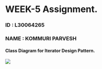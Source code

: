 # WEEK-5 Assignment. 
### ID : L30064265
### NAME : KOMMURI PARVESH


#### Class Diagram for Iterator Design Pattern.
<img src="https://github.com/kommuriparvesh/Week-5/blob/main/clsdia.png">
